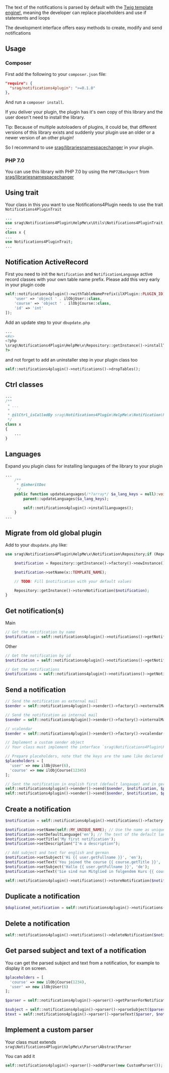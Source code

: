 The text of the notifications is parsed by default with the [Twig template engine!](https://twig.symfony.com/doc/1.x/templates.html), meaning the developer can replace placeholders and use if statements and loops

The development interface offers easy methods to create, modify and send notifications

## Usage

### Composer

First add the following to your `composer.json` file:

```json
"require": {
  "srag/notifications4plugin": ">=0.1.0"
},
```

And run a `composer install`.

If you deliver your plugin, the plugin has it's own copy of this library and the user doesn't need to install the library.

Tip: Because of multiple autoloaders of plugins, it could be, that different versions of this library exists and suddenly your plugin use an older or a newer version of an other plugin!

So I recommand to use [srag/librariesnamespacechanger](https://packagist.org/packages/srag/librariesnamespacechanger) in your plugin.

### PHP 7.0

You can use this library with PHP 7.0 by using the `PHP72Backport` from [srag/librariesnamespacechanger](https://packagist.org/packages/srag/librariesnamespacechanger)

## Using trait

Your class in this you want to use Notifications4Plugin needs to use the trait `Notifications4PluginTrait`

```php
...
use srag\Notifications4Plugin\HelpMe\x\Utils\Notifications4PluginTrait;
...
class x {
...
use Notifications4PluginTrait;
...
```

## Notification ActiveRecord

First you need to init the `Notification` and `NotificationLanguage` active record classes with your own table name prefix. Please add this very early in your plugin code

```php
self::notifications4plugin()->withTableNamePrefix(ilXPlugin::PLUGIN_ID)->withPlugin(self::plugin())->withPlaceholderTypes([
    'user' => 'object ' . ilObjUser::class,
    'course' => 'object ' . ilObjCourse::class,
    'id' => 'int'
]);
```

Add an update step to your `dbupdate.php`

```php
...
<#x>
<?php
\srag\Notifications4Plugin\HelpMe\x\Repository::getInstance()->installTables();
?>
```

and not forget to add an uninstaller step in your plugin class too

```php
self::notifications4plugin()->notifications()->dropTables();
```

## Ctrl classes

```php
...
/**
 * ...
 *
 * @ilCtrl_isCalledBy srag\Notifications4Plugin\HelpMe\x\Notification\NotificationsCtrl: x
 */
class x
{
    ...
}
```

## Languages

Expand you plugin class for installing languages of the library to your plugin

```php
...
	/**
     * @inheritDoc
     */
    public function updateLanguages(/*?array*/ $a_lang_keys = null):void {
		parent::updateLanguages($a_lang_keys);

		self::notifications4plugin()->installLanguages();
	}
...
```

## Migrate from old global plugin

Add to your `dbupdate.php` like:

```php
use srag\Notifications4Plugin\HelpMe\x\Notification\Repository;if (Repository::getInstance()->migrateFromOldGlobalPlugin(x::TEMPLATE_NAME) === null) {

	$notification = Repository::getInstance()->factory()->newInstance();

	$notification->setName(x::TEMPLATE_NAME);

	// TODO: Fill $notification with your default values

	Repository::getInstance()->storeNotification($notification);
}
```

## Get notification(s)

Main

```php
// Get the notification by name
$notification = self::notifications4plugin()->notifications()->getNotificationByName(self::MY_UNIQUE_NAME);
```

Other

```php
// Get the notification by id
$notification = self::notifications4plugin()->notifications()->getNotificationById(self::MY_UNIQUE_ID);

// Get the notifications
$notifications = self::notifications4plugin()->notifications()->getNotifications();
```

## Send a notification

```php
// Send the notification as external mail
$sender = self::notifications4plugin()->sender()->factory()->externalMail('from_email', 'to_email');

// Send the notification as internal mail
$sender = self::notifications4plugin()->sender()->factory()->internalMail('from_user', 'to_user');

// vcalendar
$sender = self::notifications4plugin()->sender()->factory()->vcalendar(...);

// Implement a custom sender object
// Your class must implement the interface `srag\Notifications4Plugin\HelpMe\x\Sender\Sender`
```

```php
// Prepare placeholders, note that the keys are the same like declared in the notification template
$placeholders = [
  'user' => new ilObjUser(6),
  'course' => new ilObjCourse(12345)
];
```

```php
// Sent the notification in english first (default langauge) and in german again
self::notifications4plugin()->sender()->send($sender, $notification, $placeholders);
self::notifications4plugin()->sender()->send($sender, $notification, $placeholders, 'de');
```

## Create a notification

```php
$notification = self::notifications4plugin()->notifications()->factory()->newInstance();

$notification->setName(self::MY_UNIQUE_NAME); // Use the name as unique identifier to retrieve this object later
$notification->setDefaultLanguage('en'); // The text of the default language gets substituted if you try to get the notification of a langauge not available
$notification->setTitle('My first notification');
$notification->setDescription("I'm a description");

// Add subject and text for english and german
$notification->setSubject('Hi {{ user.getFullname }}', 'en');
$notification->setText('You joined the course {{ course.getTitle }}', 'en');
$notification->setSubject('Hallo {{ user.getFullname }}', 'de');
$notification->setText('Sie sind nun Mitglied in folgendem Kurs {{ course.getTitle }}', 'de');

self::notifications4plugin()->notifications()->storeNotification($notification);
```

## Duplicate a notification

```php
$duplicated_notification = self::notifications4plugin()->notifications()->duplicateNotification($notification);
```

## Delete a notification

```php
self::notifications4plugin()->notifications()->deleteNotification($notification);
```

## Get parsed subject and text of a notification

You can get the parsed subject and text from a notification, for example to display it on screen.

```php
$placeholders = [
  'course' => new ilObjCourse(1234),
  'user' => new ilObjUser(6)
];

$parser = self::notifications4plugin()->parser()->getParserForNotification($notification);

$subject = self::notifications4plugin()->parser()->parseSubject($parser, $notification, $placeholders);
$text = self::notifications4plugin()->parser()->parseText($parser, $notification, $placeholders);
```

## Implement a custom parser

Your class must extends `srag\Notifications4Plugin\HelpMe\x\Parser\AbstractParser`

You can add it

```php
self::notifications4plugin()->parser()->addParser(new CustomParser());
```
